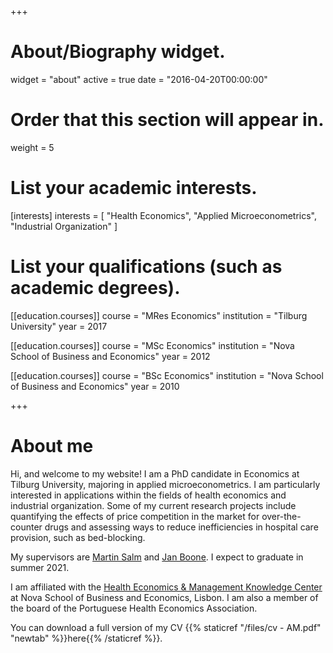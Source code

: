 +++
# About/Biography widget.
widget = "about"
active = true
date = "2016-04-20T00:00:00"

# Order that this section will appear in.
weight = 5

# List your academic interests.
[interests]
  interests = [
    "Health Economics",
    "Applied Microeconometrics",
    "Industrial Organization"
  ]

# List your qualifications (such as academic degrees).
[[education.courses]]
  course = "MRes Economics"
  institution = "Tilburg University"
  year = 2017

[[education.courses]]
  course = "MSc Economics"
  institution = "Nova School of Business and Economics"
  year = 2012

[[education.courses]]
  course = "BSc Economics"
  institution = "Nova School of Business and Economics"
  year = 2010
 
+++

# About me

Hi, and welcome to my website! I am a PhD candidate in Economics at Tilburg University, majoring in applied microeconometrics. I am particularly interested in applications within the fields of health economics and industrial organization. Some of my current research projects include quantifying the effects of price competition in the market for over-the-counter drugs and assessing ways to reduce inefficiencies in hospital care provision, such as bed-blocking.

My supervisors are [Martin Salm](https://research.tilburguniversity.edu/en/persons/martin-salm) and [Jan Boone](https://janboone.github.io/homepage/). I expect to graduate in summer 2021.

I am affiliated with the [Health Economics & Management Knowledge Center](https://www2.novasbe.unl.pt/health) at Nova School of Business and Economics, Lisbon. I am also a member of the board of the Portuguese Health Economics Association.

You can download a full version of my CV {{% staticref "/files/cv - AM.pdf" "newtab" %}}here{{% /staticref %}}.
